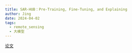 ```yaml
---
title: SAR-HUB：Pre-Training, Fine-Tuning, and Explaining
author: Jing
date: 2024-04-02
tags:
  - remote_sensing
  - 大模型
---
```

[论文](https://www.mdpi.com/2072-4292/15/23/5534)
